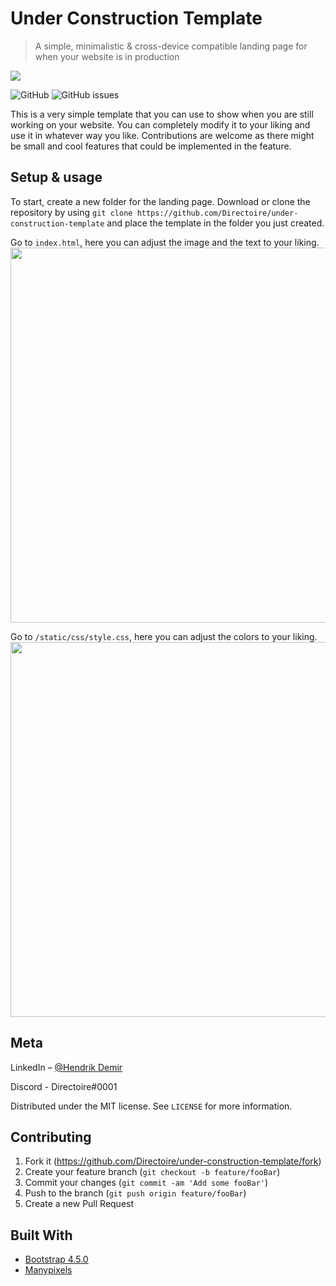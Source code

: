 # Under Construction Template
> A simple, minimalistic & cross-device compatible landing page for when your website is in production

<img src="https://github.com/Directoire/under-construction-template/blob/master/demo.png"/>

![GitHub](https://img.shields.io/github/license/Directoire/under-construction-template)
![GitHub issues](https://img.shields.io/github/issues/Directoire/under-construction-template)

This is a very simple template that you can use to show when you are still working on your website. You can completely modify it to your liking and use it in whatever way you like. Contributions are welcome as there might be small and cool features that could be implemented in the feature.

## Setup & usage

To start, create a new folder for the landing page. Download or clone the repository by using `git clone https://github.com/Directoire/under-construction-template` and place the template in the folder you just created.

Go to `index.html`, here you can adjust the image and the text to your liking.
<img src="https://i.gyazo.com/eac8d7ca1371ef69780d29ac81414404.gif" width="600"/>


Go to `/static/css/style.css`, here you can adjust the colors to your liking.
<img src="https://i.gyazo.com/e7659d51148746e11edf1d402e8b4c9f.gif" width="600"/>

## Meta

LinkedIn – [@Hendrik Demir](https://www.linkedin.com/in/hendrik-demir/)

Discord - Directoire#0001

Distributed under the MIT license. See ``LICENSE`` for more information.

## Contributing

1. Fork it (<https://github.com/Directoire/under-construction-template/fork>)
2. Create your feature branch (`git checkout -b feature/fooBar`)
3. Commit your changes (`git commit -am 'Add some fooBar'`)
4. Push to the branch (`git push origin feature/fooBar`)
5. Create a new Pull Request

## Built With
- [Bootstrap 4.5.0](https://getbootstrap.com/)
- [Manypixels](https://www.manypixels.co/)
